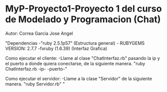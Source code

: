 # MyP-Proyecto1-Proyecto 1 del curso de Modelado y Programacion (Chat)
Autor: Correa Garcia Jose Angel

"Dependencias
	-"ruby 2.5.1p57" (Estructura general)
	- RUBYGEMS VERSION: 2.7.7
	-fxruby (1.6.39) (Interfaz Grafica)
	
Como ejecutar el cliente:
    -Llame al clase "ChatInterfaz.rb" pasando la ip y el puerto a 
    donde quiera conectarse, de la siguiente manera.
	"ruby ChatInterfaz.rb -ip- -puerto-" 
	
Como ejecutar el servidor:
   -Llame a la clase "Servidor" de la siguiente manera.
	"ruby Servidor.rb"
"
